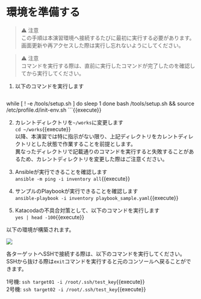 # 環境を準備する

> ⚠️ 注意  
> この手順は本演習環境へ接続するたびに最初に実行する必要があります。  
> 画面更新や再アクセスした際は実行し忘れないようにしてください。

> ⚠️ 注意  
> コマンドを実行する際は、直前に実行したコマンドが完了したのを確認してから実行してください。  

1. 以下のコマンドを実行します  
    ```bash
while [ ! -e /tools/setup.sh ]
do
  sleep 1
done
bash /tools/setup.sh && source /etc/profile.d/init-env.sh
    ```{{execute}}

2. カレントディレクトリを`~/works`に変更します  
`cd ~/works`{{execute}}  
以降、本演習では特に指示がない限り、上記ディレクトリをカレントディレクトリとした状態で作業することを前提とします。  
異なったディレクトリで記載通りのコマンドを実行すると失敗することがあるため、カレントディレクトリを変更した際はご注意ください。

3. Ansibleが実行できることを確認します  
`ansible -m ping -i inventory all`{{execute}}

4. サンプルのPlaybookが実行できることを確認します  
`ansible-playbook -i inventory playbook_sample.yaml`{{execute}}

5. Katacodaの不具合対策として、以下のコマンドを実行します  
`yes | head -100`{{execute}}

以下の環境が構築されます。

![](https://raw.githubusercontent.com/sensq/katacoda-scenarios/main/test/img/arch.drawio.svg)

各ターゲットへSSHで接続する際は、以下のコマンドを実行してください。  
SSHから抜ける際は`exit`コマンドを実行すると元のコンソールへ戻ることができます。

1号機: `ssh target01 -i /root/.ssh/test_key`{{execute}}  
2号機: `ssh target02 -i /root/.ssh/test_key`{{execute}}  

